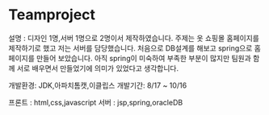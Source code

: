# Teamproject
설명 : 디자인 1명,서버 1명으로 2명이서 제작하였습니다. 주제는 옷 쇼핑몰 홈페이지를 제작하기로 했고
저는 서버를 담당했습니다. 처음으로 DB설계를 해보고 spring으로 홈페이지를 만들어 보았습니다. 아직 spring이 미숙하여 부족한 부분이 많지만
팀원과 함께 서로 배우면서 만들었기에 의미가 있었다고 생각합니다.

개발환경: JDK,아파치톰캣,이클립스
개발기간: 8/17 ~ 10/16

프론트 : html,css,javascript
서버 : jsp,spring,oracleDB
